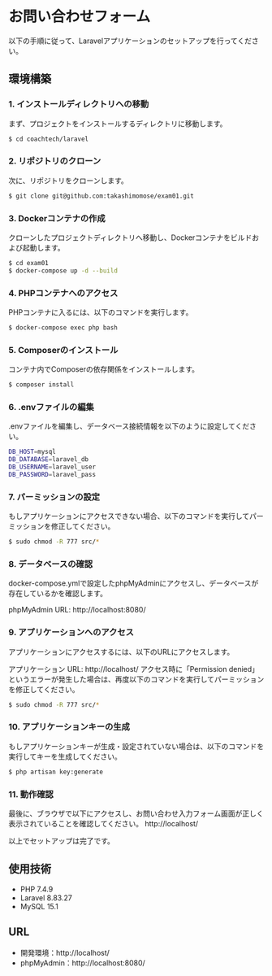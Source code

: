 # お問い合わせフォーム
以下の手順に従って、Laravelアプリケーションのセットアップを行ってください。

## 環境構築

### 1. インストールディレクトリへの移動
まず、プロジェクトをインストールするディレクトリに移動します。

```bash
$ cd coachtech/laravel
```

### 2. リポジトリのクローン
次に、リポジトリをクローンします。

```bash
$ git clone git@github.com:takashimomose/exam01.git
```

### 3. Dockerコンテナの作成
クローンしたプロジェクトディレクトリへ移動し、Dockerコンテナをビルドおよび起動します。

```bash
$ cd exam01
$ docker-compose up -d --build
```

### 4. PHPコンテナへのアクセス
PHPコンテナに入るには、以下のコマンドを実行します。

```bash
$ docker-compose exec php bash
```

### 5. Composerのインストール
コンテナ内でComposerの依存関係をインストールします。

```bash
$ composer install
```

### 6. .envファイルの編集
.envファイルを編集し、データベース接続情報を以下のように設定してください。

```bash
DB_HOST=mysql
DB_DATABASE=laravel_db
DB_USERNAME=laravel_user
DB_PASSWORD=laravel_pass
```

### 7. パーミッションの設定
もしアプリケーションにアクセスできない場合、以下のコマンドを実行してパーミッションを修正してください。

```bash
$ sudo chmod -R 777 src/*
```

### 8. データベースの確認
docker-compose.ymlで設定したphpMyAdminにアクセスし、データベースが存在しているかを確認します。

phpMyAdmin URL: http://localhost:8080/

### 9. アプリケーションへのアクセス
アプリケーションにアクセスするには、以下のURLにアクセスします。

アプリケーション URL: http://localhost/
アクセス時に「Permission denied」というエラーが発生した場合は、再度以下のコマンドを実行してパーミッションを修正してください。

```bash
$ sudo chmod -R 777 src/*
```

### 10. アプリケーションキーの生成
もしアプリケーションキーが生成・設定されていない場合は、以下のコマンドを実行してキーを生成してください。

```bash
$ php artisan key:generate
```

### 11. 動作確認
最後に、ブラウザで以下にアクセスし、お問い合わせ入力フォーム画面が正しく表示されていることを確認してください。
http://localhost/

以上でセットアップは完了です。

## 使用技術
- PHP 7.4.9
- Laravel 8.83.27
- MySQL 15.1

## URL
- 開発環境：http://localhost/
- phpMyAdmin：http://localhost:8080/